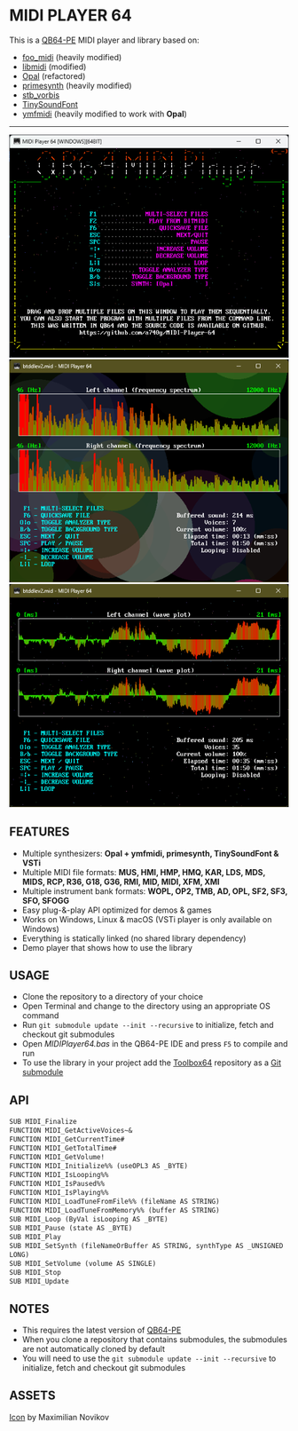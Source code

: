 # MIDI PLAYER 64

This is a [QB64-PE](https://www.qb64phoenix.com/) MIDI player and library based on:

- [foo_midi](https://github.com/stuerp/foo_midi) (heavily modified)
- [libmidi](https://github.com/stuerp/libmidi) (modified)
- [Opal](https://www.3eality.com/productions/reality-adlib-tracker) (refactored)
- [primesynth](https://github.com/mosmeh/primesynth) (heavily modified)
- [stb_vorbis](https://github.com/nothings/stb)
- [TinySoundFont](https://github.com/schellingb/TinySoundFont)
- [ymfmidi](https://github.com/devinacker/ymfmidi) (heavily modified to work with **Opal**)

---

![Screenshot 1](screenshots/screenshot1.png)
![Screenshot 2](screenshots/screenshot2.png)
![Screenshot 3](screenshots/screenshot3.png)

## FEATURES

- Multiple synthesizers: **Opal + ymfmidi, primesynth, TinySoundFont & VSTi**
- Multiple MIDI file formats: **MUS, HMI, HMP, HMQ, KAR, LDS, MDS, MIDS, RCP, R36, G18, G36, RMI, MID, MIDI, XFM, XMI**
- Multiple instrument bank formats: **WOPL, OP2, TMB, AD, OPL, SF2, SF3, SFO, SFOGG**
- Easy plug-&-play API optimized for demos & games
- Works on Windows, Linux & macOS (VSTi player is only available on Windows)
- Everything is statically linked (no shared library dependency)
- Demo player that shows how to use the library

## USAGE

- Clone the repository to a directory of your choice
- Open Terminal and change to the directory using an appropriate OS command
- Run `git submodule update --init --recursive` to initialize, fetch and checkout git submodules
- Open *MIDIPlayer64.bas* in the QB64-PE IDE and press `F5` to compile and run
- To use the library in your project add the [Toolbox64](https://github.com/a740g/Toolbox64) repository as a [Git submodule](https://git-scm.com/book/en/v2/Git-Tools-Submodules)

## API

```VB
SUB MIDI_Finalize
FUNCTION MIDI_GetActiveVoices~&
FUNCTION MIDI_GetCurrentTime#
FUNCTION MIDI_GetTotalTime#
FUNCTION MIDI_GetVolume!
FUNCTION MIDI_Initialize%% (useOPL3 AS _BYTE)
FUNCTION MIDI_IsLooping%%
FUNCTION MIDI_IsPaused%%
FUNCTION MIDI_IsPlaying%%
FUNCTION MIDI_LoadTuneFromFile%% (fileName AS STRING)
FUNCTION MIDI_LoadTuneFromMemory%% (buffer AS STRING)
SUB MIDI_Loop (ByVal isLooping AS _BYTE)
SUB MIDI_Pause (state AS _BYTE)
SUB MIDI_Play
SUB MIDI_SetSynth (fileNameOrBuffer AS STRING, synthType AS _UNSIGNED LONG)
SUB MIDI_SetVolume (volume AS SINGLE)
SUB MIDI_Stop
SUB MIDI_Update
```

## NOTES

- This requires the latest version of [QB64-PE](https://github.com/QB64-Phoenix-Edition/QB64pe/releases/latest)
- When you clone a repository that contains submodules, the submodules are not automatically cloned by default
- You will need to use the `git submodule update --init --recursive` to initialize, fetch and checkout git submodules

## ASSETS

[Icon](https://iconarchive.com/artist/studiomx.html) by Maximilian Novikov
